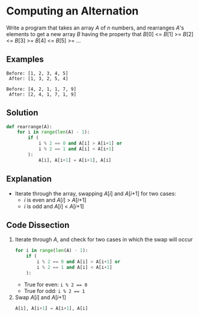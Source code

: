 # Computing an Alternation
Write a program that takes an array _A_ of _n_ numbers, and rearranges _A_'s elements to get a new array _B_ having the property that
_B_[0] <= _B_[1] >= _B_[2] <= _B_[3] >= _B_[4] <= _B_[5] >= ...

## Examples
```
Before: [1, 2, 3, 4, 5]
 After: [1, 3, 2, 5, 4]

Before: [4, 2, 1, 1, 7, 9]
 After: [2, 4, 1, 7, 1, 9]
```

## Solution
```python
def rearrange(A):
    for i in range(len(A) - 1):
        if (
            i % 2 == 0 and A[i] > A[i+1] or
            i % 2 == 1 and A[i] < A[i+1]
        ):
            A[i], A[i+1] = A[i+1], A[i]
```

## Explanation
* Iterate through the array, swapping _A_[_i_] and _A_[_i_+1]
for two cases:
    * _i_ is even and _A_[_i_] > _A_[_i_+1]
    * _i_ is odd and _A_[_i_] < _A_[_i_+1]

## Code Dissection
1. Iterate through _A_, and check for two cases in which the swap will occur
    ```python
    for i in range(len(A) - 1):
        if (
            i % 2 == 0 and A[i] > A[i+1] or
            i % 2 == 1 and A[i] < A[i+1]
        ):
    ```
    * True for even: `i % 2 == 0`
    * True for odd: `i % 2 == 1`
2. Swap _A_[_i_] and _A_[_i_+1]
    ```python
    A[i], A[i+1] = A[i+1], A[i]
    ```